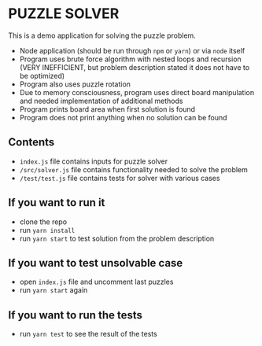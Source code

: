 # PUZZLE SOLVER

This is a demo application for solving the puzzle problem.

- Node application (should be run through `npm` or `yarn`) or via `node` itself
- Program uses brute force algorithm with nested loops and recursion (VERY INEFFICIENT, but problem description stated it does not have to be optimized)
- Program also uses puzzle rotation
- Due to memory consciousness, program uses direct board manipulation and needed implementation of additional methods
- Program prints board area when first solution is found
- Program does not print anything when no solution can be found

## Contents

- `index.js` file contains inputs for puzzle solver
- `/src/solver.js` file contains functionality needed to solve the problem
- `/test/test.js` file contains tests for solver with various cases

## If you want to run it

- clone the repo
- run `yarn install`
- run `yarn start` to test solution from the problem description

## If you want to test unsolvable case

- open `index.js` file and uncomment last puzzles
- run `yarn start` again

## If you want to run the tests

- run `yarn test` to see the result of the tests
